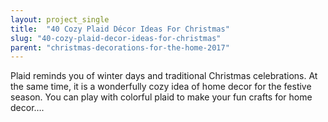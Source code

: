 ```yaml
---
layout: project_single
title:  "40 Cozy Plaid Décor Ideas For Christmas"
slug: "40-cozy-plaid-decor-ideas-for-christmas"
parent: "christmas-decorations-for-the-home-2017"
---
```

Plaid reminds you of winter days and traditional Christmas celebrations. At the same time, it is a wonderfully cozy idea of home decor for the festive season. You can play with colorful plaid to make your fun crafts for home decor….